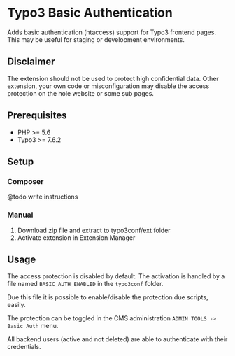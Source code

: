 # Typo3 Basic Authentication

Adds basic authentication (htaccess) support for Typo3 frontend pages. 
This may be useful for staging or development environments.

## Disclaimer
The extension should not be used to protect high confidential data. 
Other extension, your own code or misconfiguration may disable the 
access protection on the hole website or some sub pages.

## Prerequisites

 - PHP >= 5.6
 - Typo3 >= 7.6.2
  
## Setup

### Composer

@todo write instructions

### Manual
 1. Download zip file and extract to typo3conf/ext folder
 1. Activate extension in Extension Manager
 
## Usage
 
The access protection is disabled by default. 
The activation is handled by a file named `BASIC_AUTH_ENABLED` in the `typo3conf` folder.

Due this file it is possible to enable/disable the protection due scripts, easily.

The protection can be toggled in the CMS administration `ADMIN TOOLS -> Basic Auth` menu.

All backend users (active and not deleted) are able to authenticate with their credentials.



